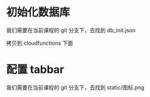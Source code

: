 # 初始化数据库

我们需要在当前课程的 git 分支下，去找到 db_init.json 

拷贝到 cloudfunctions 下面

# 配置 tabbar 
我们需要在当前课程的 git 分支下，去找到 static/图标.png

